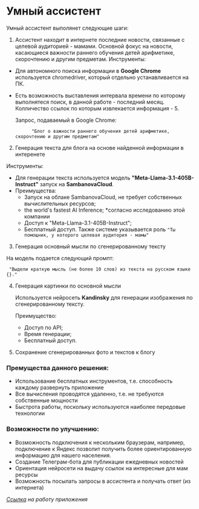 # Умный ассистент

Умный ассистент выполянет следующие шаги:

1. Ассистент находит в интернете последние новости, связанные с целевой аудиторией - мамами. Основной фокус на новости, касающиеся важности раннего обучения детей арифметике, скорочтению и другим предметам.
Инструменты:
  - Для автономного поиска информации в **Google Chrome** используется chromedriver, который отдельно устанавливается на ПК.
  - 
    Есть возможность выставления интервала времени по которому выполнятеся поиск, в данной работе - последний месяц. Колличество ссылок по которым извлекается информация - 5.
    
    Запрос, подаваемый в Google Chrome:
    
    ```
          "Блог о важности раннего обучения детей арифметике, скорочтению и другим предметам"
    ```
  
2. Генерация текста для блога на основе найденной информации в интеренете
   
  Инструменты:

   - Для генерации текста используется модель **"Meta-Llama-3.1-405B-Instruct"** запуск на **SambanovaCloud**.
   - Преимущества:
     - Запуск на облаке SambanovaCloud, не требует собственных вычислительных ресурсов;
     - the world's fastest AI Inference; *согласно исследованию этой компании
     - Доступ к "Meta-Llama-3.1-405B-Instruct";
     - Бесплатный доступ.
    Также системе указывается роль
    ```
        "Ты помощник, у которого целевая аудитория - мамы"
    ```

3. Генерация основный мысли по сгенерированному тексту
   
  На модель подается следующий промпт:
   ```
    "Выдели краткую мысль (не более 10 слов) из текста на русском языке {}."
   ```

4. Генерация картинки по основной мысли
   
   Используется нейросеть **Kandinsky** для генерации изображения по сгенерированному тексту.
   
   Преимущество:
   
   - Доступ по API;
   - Время генерации;
   - Бесплатный доступ.


5. Сохранение сгенерированных фото и текстов к блогу
   
   
### **Премущества данного решения:**
- Использование бесплатных инструментов, т.е. способность каждому развернуть приложение
- Все вычисления проводятся удаленно, т.е. не требуются собственные мощности
- Быстрота работы, поскольку используются наиболее передовые технологии


### **Возможности по улучшению:**
- Возможность подключения к нескольким браузерам, например, подключение к Яндекс позволит получить более ориентированную информацию для нашего населения.
- Создание Телеграм-бота для публикации ежедневных новостей
- Ориентация нейросети на выдачу ссылок на интересные для мам ресурсы
- Возможность посылать запросы в ассистента и получать ответ (из интернета)
  

_[Ссылка](https://drive.google.com/file/d/1bPIWTJO5VjJj3-Tz7YE4RUzHTJ1JrRFJ/view?usp=drive_link) на работу приложения_


